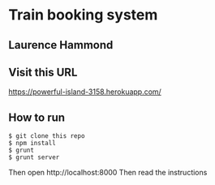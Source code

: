 # Train booking system

## Laurence Hammond

## Visit this URL
https://powerful-island-3158.herokuapp.com/

## How to run

```
$ git clone this repo
$ npm install
$ grunt
$ grunt server
```

Then open http://localhost:8000
Then read the instructions
